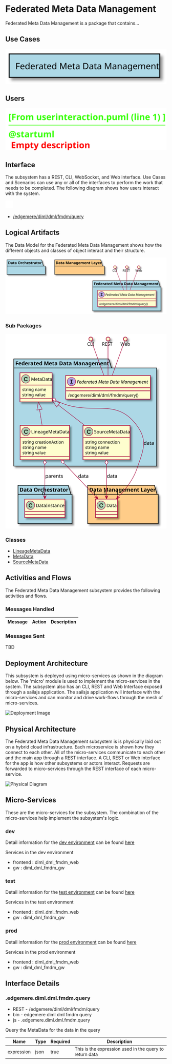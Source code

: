 
# Federated Meta Data Management

Federated Meta Data Management is a package that contains...



## Use Cases



![UseCase Diagram](./usecases.svg)

## Users


![User Interaction](./userinteraction.svg)

## Interface
The subsystem has a REST, CLI, WebSocket, and Web interface. Use Cases and Scenarios can use any or all
of the interfaces to perform the work that needs to be completed. The following  diagram shows how
users interact with the system.

![Scenario Mappings Diagram](./scenariomapping.svg)

* [/edgemere/diml/dml/fmdm/query](./action//edgemere/diml/dml/fmdm/query)


## Logical Artifacts
The Data Model for the  Federated Meta Data Management shows how the different objects and classes of object interact
and their structure.

![Sub Package Diagram](./subpackage.svg)

### Sub Packages



![Logical Diagram](./logical.svg)

### Classes

* [LineageMetaData](./models//edgemere/diml/dml/fmdm/LineageMetaData/index.md)
* [MetaData](./models//edgemere/diml/dml/fmdm/MetaData/index.md)
* [SourceMetaData](./models//edgemere/diml/dml/fmdm/SourceMetaData/index.md)


## Activities and Flows
The Federated Meta Data Management subsystem provides the following activities and flows.

### Messages Handled

| Message | Action | Description |
|---|---|---|


### Messages Sent

TBD

## Deployment Architecture

This subsystem is deployed using micro-services as shown in the diagram below. The 'micro' module is
used to implement the micro-services in the system.
The subsystem also has an CLI, REST and Web Interface exposed through a sailajs application. The sailsjs
application will interface with the micro-services and can monitor and drive work-flows through the mesh of
micro-services.

![Deployment Image](./deployment.svg)

## Physical Architecture

The Federated Meta Data Management subsystem is is physically laid out on a hybrid cloud infrastructure. Each microservice is shown
how they connect to each other. All of the micro-services communicate to each other and the main app through a
REST interface. A CLI, REST or Web interface for the app is how other subsystems or actors interact. Requests are
forwarded to micro-services through the REST interface of each micro-service.

![Physical Diagram](./physical.svg)

## Micro-Services
These are the micro-services for the subsystem. The combination of the micro-services help implement
the subsystem's logic.

### dev
Detail information for the [dev environment](./envs/dev/index.md) can be found [here](./envs/dev/index.md)

Services in the dev environment

* frontend : diml_dml_fmdm_web
* gw : diml_dml_fmdm_gw

### test
Detail information for the [test environment](./envs/test/index.md) can be found [here](./envs/test/index.md)

Services in the test environment

* frontend : diml_dml_fmdm_web
* gw : diml_dml_fmdm_gw

### prod
Detail information for the [prod environment](./envs/prod/index.md) can be found [here](./envs/prod/index.md)

Services in the prod environment

* frontend : diml_dml_fmdm_web
* gw : diml_dml_fmdm_gw


## Interface Details

### .edgemere.diml.dml.fmdm.query
* REST - /edgemere/diml/dml/fmdm/query
* bin -  edgemere diml dml fmdm query
* js - .edgemere.diml.dml.fmdm.query

Query the MetaData for the data in the query

| Name | Type | Required | Description |
|---|---|---|---|
| expression | json |true | This is the expression used in the query to return data |




